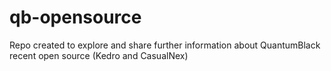 # qb-opensource
Repo created to explore and share further information about QuantumBlack recent open source (Kedro and CasualNex)
